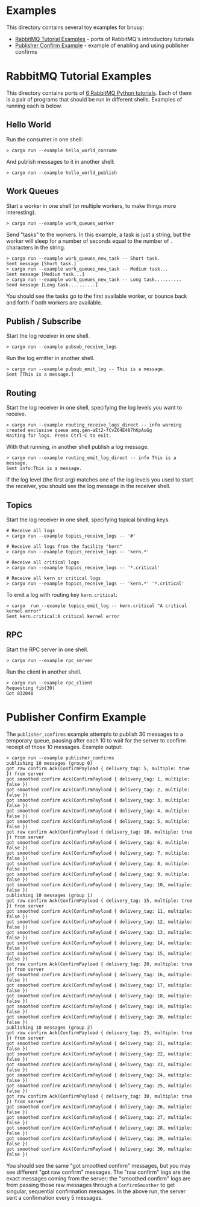 # Examples

This directory contains several toy examples for bnuuy:

* [RabbitMQ Tutorial Examples](#rabbitmq-tutorial-examples) - ports of RabbitMQ's introductory tutorials
* [Publisher Confirm Example](#publisher-confirm-example) - example of enabling and using publisher confirms

# RabbitMQ Tutorial Examples

This directory contains ports of [6 RabbitMQ Python
tutorials](https://www.rabbitmq.com/getstarted.html). Each of them is a pair of
programs that should be run in different shells. Examples of running each is
below.

## Hello World

Run the consumer in one shell:

```
> cargo run --example hello_world_consume
```

And publish messages to it in another shell:

```
> cargo run --example hello_world_publish
```

## Work Queues

Start a worker in one shell (or multiple workers, to make things more interesting).

```
> cargo run --example work_queues_worker
```

Send "tasks" to the workers. In this example, a task is just a string, but the
worker will sleep for a number of seconds equal to the number of `.` characters
in the string.

```
> cargo run --example work_queues_new_task -- Short task.
Sent message [Short task.]
> cargo run --example work_queues_new_task -- Medium task...
Sent message [Medium task...]
> cargo run --example work_queues_new_task -- Long task..........
Send message [Long task..........]
```

You should see the tasks go to the first available worker, or bounce back and
forth if both workers are available.

## Publish / Subscribe

Start the log receiver in one shell.

```
> cargo run --example pubsub_receive_logs
```

Run the log emitter in another shell.

```
> cargo run --example pubsub_emit_log -- This is a message.
Sent [This is a message.]
```

## Routing

Start the log receiver in one shell, specifying the log levels you want to receive.

```
> cargo run --example routing_receive_logs_direct -- info warning
created exclusive queue amq.gen-aEt2-fCvZ64E487hKpAuGg
Waiting for logs. Press Ctrl-C to exit.
```

With that running, in another shell publish a log message.

```
> cargo run --example routing_emit_log_direct -- info This is a message.
Sent info:This is a message.
```

If the log level (the first arg) matches one of the log levels you used to
start the receiver, you should see the log message in the receiver shell.

## Topics

Start the log receiver in one shell, specifying topical binding keys.

```
# Receive all logs
> cargo run --example topics_receive_logs -- '#'

# Receive all logs from the facility "kern"
> cargo run --example topics_receive_logs -- 'kern.*'

# Receive all critical logs
> cargo run --example topics_receive_logs -- '*.critical'

# Receive all kern or critical logs
> cargo run --example topics_receive_logs -- 'kern.*' '*.critical'
```

To emit a log with routing key `kern.critical`:

```
> cargo  run --example topics_emit_log -- kern.critical "A critical kernel error"
Sent kern.critical:A critical kernel error
```

## RPC

Start the RPC server in one shell.

```
> cargo run --example rpc_server
```

Run the client in another shell.

```
> cargo run --example rpc_client
Requesting fib(30)
Got 832040
```

# Publisher Confirm Example

The `publisher_confirms` example attempts to publish 30 messages to a temporary queue, pausing after each 10 to wait for the server to confirm receipt of those 10 messages. Example output:

```
> cargo run --example publisher_confirms
publishing 10 messages (group 0)
got raw confirm Ack(ConfirmPayload { delivery_tag: 5, multiple: true }) from server
got smoothed confirm Ack(ConfirmPayload { delivery_tag: 1, multiple: false })
got smoothed confirm Ack(ConfirmPayload { delivery_tag: 2, multiple: false })
got smoothed confirm Ack(ConfirmPayload { delivery_tag: 3, multiple: false })
got smoothed confirm Ack(ConfirmPayload { delivery_tag: 4, multiple: false })
got smoothed confirm Ack(ConfirmPayload { delivery_tag: 5, multiple: false })
got raw confirm Ack(ConfirmPayload { delivery_tag: 10, multiple: true }) from server
got smoothed confirm Ack(ConfirmPayload { delivery_tag: 6, multiple: false })
got smoothed confirm Ack(ConfirmPayload { delivery_tag: 7, multiple: false })
got smoothed confirm Ack(ConfirmPayload { delivery_tag: 8, multiple: false })
got smoothed confirm Ack(ConfirmPayload { delivery_tag: 9, multiple: false })
got smoothed confirm Ack(ConfirmPayload { delivery_tag: 10, multiple: false })
publishing 10 messages (group 1)
got raw confirm Ack(ConfirmPayload { delivery_tag: 15, multiple: true }) from server
got smoothed confirm Ack(ConfirmPayload { delivery_tag: 11, multiple: false })
got smoothed confirm Ack(ConfirmPayload { delivery_tag: 12, multiple: false })
got smoothed confirm Ack(ConfirmPayload { delivery_tag: 13, multiple: false })
got smoothed confirm Ack(ConfirmPayload { delivery_tag: 14, multiple: false })
got smoothed confirm Ack(ConfirmPayload { delivery_tag: 15, multiple: false })
got raw confirm Ack(ConfirmPayload { delivery_tag: 20, multiple: true }) from server
got smoothed confirm Ack(ConfirmPayload { delivery_tag: 16, multiple: false })
got smoothed confirm Ack(ConfirmPayload { delivery_tag: 17, multiple: false })
got smoothed confirm Ack(ConfirmPayload { delivery_tag: 18, multiple: false })
got smoothed confirm Ack(ConfirmPayload { delivery_tag: 19, multiple: false })
got smoothed confirm Ack(ConfirmPayload { delivery_tag: 20, multiple: false })
publishing 10 messages (group 2)
got raw confirm Ack(ConfirmPayload { delivery_tag: 25, multiple: true }) from server
got smoothed confirm Ack(ConfirmPayload { delivery_tag: 21, multiple: false })
got smoothed confirm Ack(ConfirmPayload { delivery_tag: 22, multiple: false })
got smoothed confirm Ack(ConfirmPayload { delivery_tag: 23, multiple: false })
got smoothed confirm Ack(ConfirmPayload { delivery_tag: 24, multiple: false })
got smoothed confirm Ack(ConfirmPayload { delivery_tag: 25, multiple: false })
got raw confirm Ack(ConfirmPayload { delivery_tag: 30, multiple: true }) from server
got smoothed confirm Ack(ConfirmPayload { delivery_tag: 26, multiple: false })
got smoothed confirm Ack(ConfirmPayload { delivery_tag: 27, multiple: false })
got smoothed confirm Ack(ConfirmPayload { delivery_tag: 28, multiple: false })
got smoothed confirm Ack(ConfirmPayload { delivery_tag: 29, multiple: false })
got smoothed confirm Ack(ConfirmPayload { delivery_tag: 30, multiple: false })
```

You should see the same "got smoothed confirm" messages, but you may see different "got raw confirm" messages. The "raw confirm" logs are the exact messages coming from the server; the "smoothed confirm" logs are from passing those raw messages through a `ConfirmSmoother` to get singular, sequential confirmation messages. In the above run, the server sent a confirmation every 5 messages.
